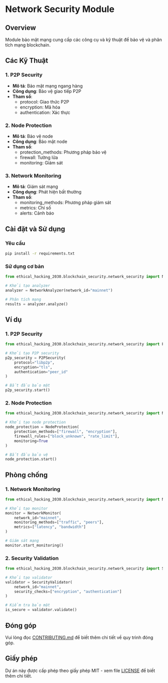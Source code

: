 # Network Security Module

## Overview
Module bảo mật mạng cung cấp các công cụ và kỹ thuật để bảo vệ và phân tích mạng blockchain.

## Các Kỹ Thuật

### 1. P2P Security
- **Mô tả**: Bảo mật mạng ngang hàng
- **Công dụng**: Bảo vệ giao tiếp P2P
- **Tham số**:
  - protocol: Giao thức P2P
  - encryption: Mã hóa
  - authentication: Xác thực

### 2. Node Protection
- **Mô tả**: Bảo vệ node
- **Công dụng**: Bảo mật node
- **Tham số**:
  - protection_methods: Phương pháp bảo vệ
  - firewall: Tường lửa
  - monitoring: Giám sát

### 3. Network Monitoring
- **Mô tả**: Giám sát mạng
- **Công dụng**: Phát hiện bất thường
- **Tham số**:
  - monitoring_methods: Phương pháp giám sát
  - metrics: Chỉ số
  - alerts: Cảnh báo

## Cài đặt và Sử dụng

### Yêu cầu
```bash
pip install -r requirements.txt
```

### Sử dụng cơ bản
```python
from ethical_hacking_2030.blockchain_security.network_security import NetworkAnalyzer

# Khởi tạo analyzer
analyzer = NetworkAnalyzer(network_id="mainnet")

# Phân tích mạng
results = analyzer.analyze()
```

## Ví dụ

### 1. P2P Security
```python
from ethical_hacking_2030.blockchain_security.network_security import P2PSecurity

# Khởi tạo P2P security
p2p_security = P2PSecurity(
    protocol="libp2p",
    encryption="tls",
    authentication="peer_id"
)

# Bắt đầu bảo mật
p2p_security.start()
```

### 2. Node Protection
```python
from ethical_hacking_2030.blockchain_security.network_security import NodeProtection

# Khởi tạo node protection
node_protection = NodeProtection(
    protection_methods=["firewall", "encryption"],
    firewall_rules=["block_unknown", "rate_limit"],
    monitoring=True
)

# Bắt đầu bảo vệ
node_protection.start()
```

## Phòng chống

### 1. Network Monitoring
```python
from ethical_hacking_2030.blockchain_security.network_security import NetworkMonitor

# Khởi tạo monitor
monitor = NetworkMonitor(
    network_id="mainnet",
    monitoring_methods=["traffic", "peers"],
    metrics=["latency", "bandwidth"]
)

# Giám sát mạng
monitor.start_monitoring()
```

### 2. Security Validation
```python
from ethical_hacking_2030.blockchain_security.network_security import SecurityValidator

# Khởi tạo validator
validator = SecurityValidator(
    network_id="mainnet",
    security_checks=["encryption", "authentication"]
)

# Kiểm tra bảo mật
is_secure = validator.validate()
```

## Đóng góp
Vui lòng đọc [CONTRIBUTING.md](../../../../CONTRIBUTING.md) để biết thêm chi tiết về quy trình đóng góp.

## Giấy phép
Dự án này được cấp phép theo giấy phép MIT - xem file [LICENSE](../../../../LICENSE) để biết thêm chi tiết. 
